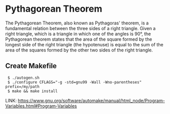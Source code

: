 # Pythagorean Theorem

The Pythagorean Theorem, also known as Pythagoras' theorem,
is a fundamental relation between the three sides of a right
triangle. Given a right triangle, which is a triangle in which
one of the angles is 90°, the Pythagorean theorem states that
the area of the square formed by the longest side of the right
triangle (the hypotenuse) is equal to the sum of the area of the
squares formed by the other two sides of the right triangle.

## Create Makefile

```
 $ ./autogen.sh
 $ ./configure CFLAGS="-g -std=gnu99 -Wall -Wno-parentheses" prefix=/my/path
 $ make && make install
```


LINK: https://www.gnu.org/software/automake/manual/html_node/Program-Variables.html#Program-Variables

